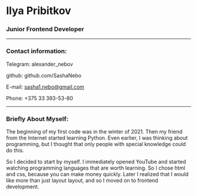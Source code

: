 # Ilya Pribitkov
### Junior Frontend Developer
---
### Contact information:

Telegram: alexander_nebov

github: github.com/SashaNebo

E-mail: sasha1.nebo@gmail.com

Phone: +375 33 393-53-80

---
### Briefly About Myself:

The beginning of my first code was in the winter of 2021. Then my friend from the Internet started learning Python. Even earlier, I was thinking about programming, but I thought that only people with special knowledge could do this.

So I decided to start by myself. I immediately opened YouTube and started watching programming languages that are worth learning. So I chose html and css, because you can make money quickly. Later I realized that I would like more than just layout layout, and so I moved on to frontend development.



